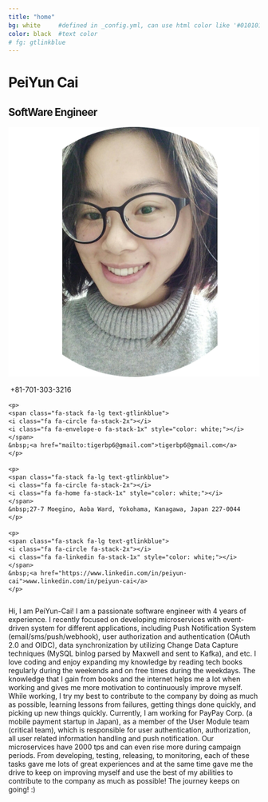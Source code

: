 ```yaml
---
title: "home"
bg: white     #defined in _config.yml, can use html color like '#010101'
color: black  #text color
# fg: gtlinkblue
---
```



<div class="container">
<div class="row">
  <h1 style="font-weight: bold;letter-spacing: -.8px;">PeiYun Cai</h1>
  <h2 style="font-weight: bold;letter-spacing: -.8px;">SoftWare Engineer</h2>
</div>
<div class="row">
  <div class="column halfx">
    <img src="img/peiyun-cai-icon.png">
  </div>

  <div class="column halfx">
    <p>
    <span class="fa-stack fa-lg text-gtlinkblue">
    <i class="fa fa-circle fa-stack-2x"></i>
    <i class="fa fa-phone fa-stack-1x" style="color: white;"></i>
    </span>
    &nbsp;+81-701-303-3216
    </p>
    
    <p>
    <span class="fa-stack fa-lg text-gtlinkblue">
    <i class="fa fa-circle fa-stack-2x"></i>
    <i class="fa fa-envelope-o fa-stack-1x" style="color: white;"></i>
    </span>
    &nbsp;<a href="mailto:tigerbp6@gmail.com">tigerbp6@gmail.com</a>
    </p>

    <p>
    <span class="fa-stack fa-lg text-gtlinkblue">
    <i class="fa fa-circle fa-stack-2x"></i>
    <i class="fa fa-home fa-stack-1x" style="color: white;"></i>
    </span>
    &nbsp;27-7 Moegino, Aoba Ward, Yokohama, Kanagawa, Japan 227-0044
    </p>

    <p>
    <span class="fa-stack fa-lg text-gtlinkblue">
    <i class="fa fa-circle fa-stack-2x"></i>
    <i class="fa fa-linkedin fa-stack-1x" style="color: white;"></i>
    </span>
    &nbsp;<a href="https://www.linkedin.com/in/peiyun-cai">www.linkedin.com/in/peiyun-cai</a>
    </p>
  </div>
</div>
</div>

Hi, I am PeiYun-Cai! I am a passionate software engineer with 4 years of experience. I recently focused on developing microservices with event-driven system for different applications, including Push Notification System (email/sms/push/webhook), user authorization and authentication (OAuth 2.0 and OIDC), data synchronization by utilizing Change Data Capture techniques (MySQL binlog parsed by Maxwell and sent to Kafka), and etc. I love coding and enjoy expanding my knowledge by reading tech books regularly during the weekends and on free times during the weekdays. The knowledge that I gain from books and the internet helps me a lot when working and gives me more motivation to continuously improve myself. While working, I try my best to contribute to the company by doing as much as possible, learning lessons from failures, getting things done quickly, and picking up new things quickly. Currently, I am working for PayPay Corp. (a mobile payment startup in Japan), as a member of the User Module team (critical team), which is responsible for user authentication, authorization, all user related information handling and push notification. Our microservices have 2000 tps and can even rise more during campaign periods. From developing, testing, releasing, to monitoring, each of these tasks gave me lots of great experiences and at the same time gave me the drive to keep on improving myself and use the best of my abilities to contribute to the company as much as possible!
The journey keeps on going! :)